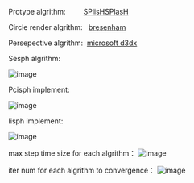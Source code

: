 Protype algrithm: &nbsp; &nbsp; &nbsp; &nbsp; [SPlisHSPlasH](https://github.com/InteractiveComputerGraphics/SPlisHSPlasH)

Circle render algrithm: &nbsp; [bresenham](https://www.geeksforgeeks.org/bresenhams-circle-drawing-algorithm/)

Persepective algrithm: &nbsp;[microsoft d3dx](https://docs.microsoft.com/enus/windows/win32/direct3d9/d3dxmatrixperspectiverh)

Sesph algrithm:


![image](https://github.com/lyd405121/wcsph/blob/master/sesph.gif)

Pcisph implement:


![image](https://github.com/lyd405121/wcsph/blob/master/pcisph.gif)

Iisph implement:

![image](https://github.com/lyd405121/wcsph/blob/master/pcisph.gif)

max step time size for each algrithm：
![image](https://github.com/lyd405121/wcsph/blob/master/max-t.png)


iter num for each algrithm to convergence：
![image](https://github.com/lyd405121/wcsph/blob/master/iter-num.png)

 



